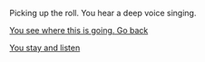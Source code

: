 Picking up the roll. You hear a deep voice singing.

[You see where this is going. Go back](../marshmallow.md)

[You stay and listen](https://www.youtube.com/watch?v=oHg5SJYRHA0)
